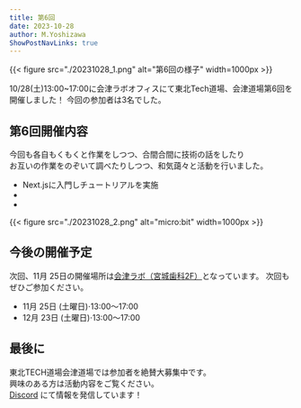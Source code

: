 ```yaml
---
title: 第6回
date: 2023-10-28
author: M.Yoshizawa
ShowPostNavLinks: true
---
```


{{< figure src="./20231028_1.png" alt="第6回の様子" width=1000px >}}

10/28(土)13:00~17:00に会津ラボオフィスにて東北Tech道場、会津道場第6回を開催しました！
今回の参加者は3名でした。

## 第6回開催内容

今回も各自もくもくと作業をしつつ、合間合間に技術の話をしたり  
お互いの作業をのぞいて調べたりしつつ、和気藹々と活動を行いました。

- Next.jsに入門しチュートリアルを実施 
- 
- 

{{< figure src="./20231028_2.png" alt="micro:bit" width=1000px >}}

## 今後の開催予定

次回、11月 25日の開催場所は[会津ラボ（宮城歯科2F）](https://maps.app.goo.gl/k3Hj66W4acVTqyhx5)となっています。
次回もぜひご参加ください。

- 11月 25日 (土曜日)⋅13:00～17:00
- 12月 23日 (土曜日)⋅13:00～17:00

## 最後に

東北TECH道場会津道場では参加者を絶賛大募集中です。  
興味のある方は活動内容をご覧ください。  
[Discord](https://discord.com/invite/ccZfsR7fZ4) にて情報を発信しています！